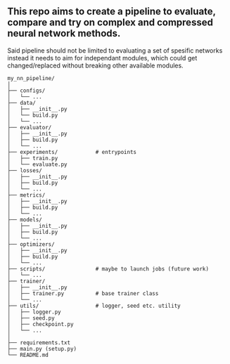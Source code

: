 ## This repo aims to create a pipeline to evaluate, compare and try on complex and compressed neural network methods.

Said pipeline should not be limited to evaluating a set of spesific networks instead it needs to aim for independant modules,
which could get changed/replaced without breaking other available modules.

```
my_nn_pipeline/
│
├── configs/
│   └── ...
├── data/
│   ├── __init__.py
│   └── build.py
│   └── ...
├── evaluator/
│   ├── __init__.py
│   ├── build.py
│   └── ...
├── experiments/            # entrypoints
│   ├── train.py
│   └── evaluate.py
├── losses/
│   ├── __init__.py
│   ├── build.py
│   └── ...
├── metrics/
│   ├── __init__.py
│   ├── build.py
│   └── ...
├── models/
│   ├── __init__.py
│   ├── build.py
│   └── ...
├── optimizers/
│   ├── __init__.py
│   ├── build.py
│   └── ...
├── scripts/                # maybe to launch jobs (future work)
│   └── ...
├── trainer/
│   ├── __init__.py
│   ├── trainer.py          # base trainer class
│   └── ...
├── utils/                  # logger, seed etc. utility
│   ├── logger.py
│   ├── seed.py
│   ├── checkpoint.py
│   └── ...
│
├── requirements.txt
├── main.py (setup.py)
└── README.md
```